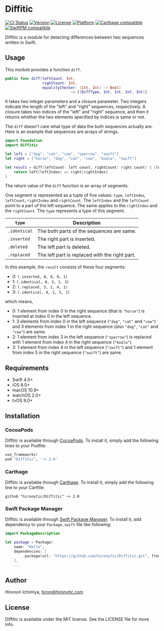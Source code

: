 # Diffitic

[![CI Status](http://img.shields.io/travis/hironytic/Diffitic.svg?style=flat)](https://travis-ci.org/hironytic/Diffitic)
[![Version](https://img.shields.io/cocoapods/v/Diffitic.svg?style=flat)](http://cocoapods.org/pods/Diffitic)
[![License](https://img.shields.io/cocoapods/l/Diffitic.svg?style=flat)](http://cocoapods.org/pods/Diffitic)
[![Platform](https://img.shields.io/cocoapods/p/Diffitic.svg?style=flat)](http://cocoapods.org/pods/Diffitic)
[![Carthage compatible](https://img.shields.io/badge/Carthage-compatible-4BC51D.svg?style=flat)](https://github.com/Carthage/Carthage)
[![SwiftPM compatible](https://img.shields.io/badge/SwiftPM-compatible-4BC51D.svg)](https://swift.org/package-manager/)

Diffitic is a module for detecting differences between two sequences written in Swift.

## Usage

This module provides a function `diff`.

```swift
public func diff(leftCount: Int,
                 rightCount: Int,
                 equalityChecker: (Int, Int) -> Bool)
                              -> [(DiffType, Int, Int, Int, Int)]
```

It takes two integer parameters and a closure parameter.
Two integers indicate the length of the "left" and "right" sequences, respectively.
A closure takes two indices of the "left" and "right" sequence, and then it returns whether the two elements specified by indices is same or not.

The `diff` doesn't care what type of data the both sequences actually are.
Here is an example that sequences are arrays of strings.

```swift
import Foundation
import Diffitic

let left = ["dog", "cat", "cow", "sparrow", "swift"]
let right = ["horse", "dog", "cat", "cow", "koala", "swift"]

let result = diff(leftCount: left.count, rightCount: right.count) { (leftIndex, rightIndex) in
    return left[leftIndex] == right[rightIndex]
}
```

The return value of the `diff` function is an array of segments.

One segment is represented as a tuple of five values: `type`, `leftIndex`, `leftCount`, `rightIndex` and `rightCount`.
The `leftIndex` and the `leftCount` point to a part of the left sequence.
The same applies to the `rightIndex` and the `rightCount`.
The `type` represents a type of this segment.

| `type`       | Description                                    |
|--------------|------------------------------------------------|
| `.identical` | The both parts of the sequences are same.      |
| `.inserted`  | The right part is inserted.                    |
| `.deleted`   | The left part is deleted.                      |
| `.replaced`  | The left part is replaced with the right part. |

In this example, the `result` consists of these four segments:

- 0: `(.inserted, 0, 0, 0, 1)`
- 1: `(.identical, 0, 3, 1, 3)`
- 2: `(.replaced, 3, 1, 4, 1)`
- 3: `(.identical, 4, 1, 5, 1)`

which means,

- 0: 1 element from index 0 in the right sequence (that is `"horse"`) is inserted at index 0 in the left sequence.
- 1: 3 elements from index 0 in the left sequence (`"dog"`, `"cat"` and `"cow"`) and 3 elements from index 1 in the right sequence (also `"dog"`, `"cat"` and `"cow"`) are same.
- 2: 1 element from index 3 in the left sequence (`"sparrow"`) is replaced with 1 element from index 4 in the right sequence (`"koala"`).
- 3: 1 element from index 4 in the left sequence (`"swift"`) and 1 element from index 5 in the right sequence (`"swift"`) are same.


## Requirements

- Swift 4.0+
- iOS 8.0+
- macOS 10.9+
- watchOS 2.0+
- tvOS 9.0+


## Installation

### CocoaPods

Diffitic is available through [CocoaPods](http://cocoapods.org).
To install it, simply add the following lines to your Podfile:

```ruby
use_frameworks!
pod "Diffitic", '~> 2.0'
```

### Carthage

Diffitic is available through [Carthage](https://github.com/Carthage/Carthage).
To install it, simply add the following line to your Cartfile:

```
github "hironytic/Diffitic" ~> 2.0
```

### Swift Package Manager

Diffitic is available through [Swift Package Manager](https://swift.org/package-manager/).
To install it, add dependency to your `Package.swift` file like following:

```swift
import PackageDescription

let package = Package(
    name: "Hello",
    dependencies: [
        .package(url: "https://github.com/hironytic/Diffitic.git", from: "2.0.0"),
    ],
    ...
```


## Author

Hironori Ichimiya, hiron@hironytic.com

## License

Diffitic is available under the MIT license. See the LICENSE file for more info.
